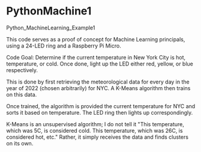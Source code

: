 # PythonMachine1
Python_MachineLearning_Example1

This code serves as a proof of concept for Machine Learning principals, using a 24-LED ring and a Raspberry Pi Micro.

Code Goal: Determine if the current temperature in New York City is hot, temperature, or cold. Once done, light up the LED either red, yellow, or blue respectively.

This is done by first retrieving the meteorological data for every day in the year of 2022 (chosen arbitrarily) for NYC. A K-Means algorithm then trains on this data.

Once trained, the algorithm is provided the current temperature for NYC and sorts it based on temperature. The LED ring then lights up correspondingly.

K-Means is an unsupervised algorithm; I do not tell it "This temperature, which was 5C, is considered cold. This temperature, which was 26C, is considered hot, etc." Rather, it simply receives the data and finds clusters on its own.
